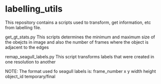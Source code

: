 # labelling_utils
This repository contains a scripts used to transform, get information, etc from labelling file. 

get_gt_stats.py 
This scripts determines the minimum and maximum size of the obejcts in image and also the number of frames where the object is adjacent to the edges

remap_seagull_labels.py
This script transforms labels that were created in one resolution to another
 
 NOTE: The format used fo seagull labels is:
 frame_number x y width height object_id temporary/final